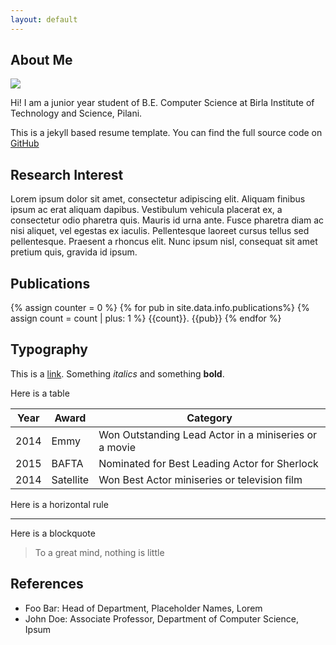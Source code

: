 ```yaml
---
layout: default
---
```


## About Me

<img class="profile-picture" src="sherlock.jpg">

Hi! I am a junior year student of B.E. Computer Science at Birla Institute of Technology and Science, Pilani.

This is a jekyll based resume template. You can find the full source code on [GitHub](https://github.com/bk2dcradle/researcher)

## Research Interest

Lorem ipsum dolor sit amet, consectetur adipiscing elit. Aliquam finibus ipsum ac erat aliquam dapibus. Vestibulum vehicula placerat ex, a consectetur odio pharetra quis. Mauris id urna ante. Fusce pharetra diam ac nisi aliquet, vel egestas ex iaculis. Pellentesque laoreet cursus tellus sed pellentesque. Praesent a rhoncus elit. Nunc ipsum nisl, consequat sit amet pretium quis, gravida id ipsum.

## Publications

{% assign counter = 0 %}
{% for pub in site.data.info.publications%}
{% assign count = count | plus: 1 %}
{{count}}. {{pub}}
{% endfor %}

## Typography

This is a [link](http://google.com). Something _italics_ and something **bold**.

Here is a table

| Year | Award     | Category                                              |
| ---- | --------- | ----------------------------------------------------- |
| 2014 | Emmy      | Won Outstanding Lead Actor in a miniseries or a movie |
| 2015 | BAFTA     | Nominated for Best Leading Actor for Sherlock         |
| 2014 | Satellite | Won Best Actor miniseries or television film          |

Here is a horizontal rule

---

Here is a blockquote

> To a great mind, nothing is little

## References

* Foo Bar: Head of Department, Placeholder Names, Lorem
* John Doe: Associate Professor, Department of Computer Science, Ipsum
